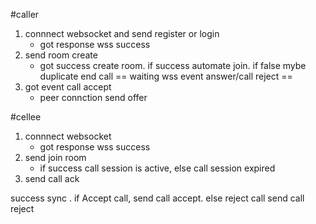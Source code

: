 
#caller
1. connnect websocket and send register or login
	- got response wss success
2. send room create
	- got success create room. if success automate join. if false mybe duplicate end call
== waiting wss event answer/call reject ==
3. got event call accept
	- peer connction send offer


#cellee
1. connnect websocket
	- got response wss success
2. send join room
	- if success call session is active, else call session expired
3. send call ack

success sync 
. if Accept call, send call accept. else reject call send call reject


